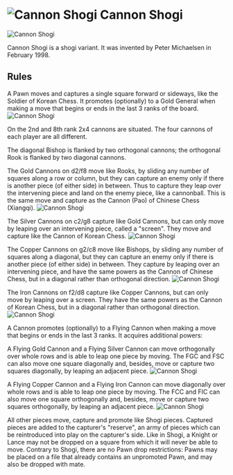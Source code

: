 # ![Cannon Shogi](https://github.com/gbtami/pychess-variants/blob/master/static/icons/CannonShogi.svg) Cannon Shogi

![Cannon Shogi](https://github.com/gbtami/pychess-variants/blob/master/static/images/CannonShogiGuide/Board.png)

Cannon Shogi is a shogi variant. It was invented by Peter Michaelsen in February 1998.

## Rules

A Pawn moves and captures a single square forward or sideways, like the Soldier of Korean Chess. It promotes (optionally) to a Gold General when making a move that begins or ends in the last 3 ranks of the board.
![Cannon Shogi](https://github.com/gbtami/pychess-variants/blob/master/static/images/CannonShogiGuide/Soldier.png)

On the 2nd and 8th rank 2x4 cannons are situated. The four cannons of each player are all different.

The diagonal Bishop is flanked by two orthogonal cannons; the orthogonal Rook is flanked by two diagonal cannons.

The Gold Cannons on d2/f8 move like Rooks, by sliding any number of squares along a row or column, but they can capture an enemy only if there is another piece (of either side) in between. Thus to capture they leap over the intervening piece and land on the enemy piece, like a cannonball. This is the same move and capture as the Cannon (Pao) of Chinese Chess (Xiangqi).
![Cannon Shogi](https://github.com/gbtami/pychess-variants/blob/master/static/images/CannonShogiGuide/GoldCannon.png)

The Silver Cannons on c2/g8 capture like Gold Cannons, but can only move by leaping over an intervening piece, called a "screen". They move and capture like the Cannon of Korean Chess.
![Cannon Shogi](https://github.com/gbtami/pychess-variants/blob/master/static/images/CannonShogiGuide/SilverCannon.png)

The Copper Cannons on g2/c8 move like Bishops, by sliding any number of squares along a diagonal, but they can capture an enemy only if there is another piece (of either side) in between. They capture by leaping over an intervening piece, and have the same powers as the Cannon of Chinese Chess, but in a diagonal rather than orthogonal direction.
![Cannon Shogi](https://github.com/gbtami/pychess-variants/blob/master/static/images/CannonShogiGuide/CopperCannon.png)

The Iron Cannons on f2/d8 capture like Copper Cannons, but can only move by leaping over a screen. They have the same powers as the Cannon of Korean Chess, but in a diagonal rather than orthogonal direction.
![Cannon Shogi](https://github.com/gbtami/pychess-variants/blob/master/static/images/CannonShogiGuide/IronCannon.png)

A Cannon promotes (optionally) to a Flying Cannon when making a move that begins or ends in the last 3 ranks. It acquires additional powers:

A Flying Gold Cannon and a Flying Silver Cannon can move orthogonally over whole rows and is able to leap one piece by moving. The FGC and FSC can also move one square diagonally and, besides, move or capture two squares diagonally, by leaping an adjacent piece.
![Cannon Shogi](https://github.com/gbtami/pychess-variants/blob/master/static/images/CannonShogiGuide/FlyingSilverFlyingGold.png)

A Flying Copper Cannon and a Flying Iron Cannon can move diagonally over whole rows and is able to leap one piece by moving. The FCC and FIC can also move one square orthogonally and, besides, move or capture two squares orthogonally, by leaping an adjacent piece.
![Cannon Shogi](https://github.com/gbtami/pychess-variants/blob/master/static/images/CannonShogiGuide/FlyingIronFlyingCopper.png)

All other pieces move, capture and promote like Shogi pieces. Captured pieces are added to the capturer's "reserve", an army of pieces which can be reintroduced into play on the capturer's side. Like in Shogi, a Knight or Lance may not be dropped on a square from which it will never be able to move. Contrary to Shogi, there are no Pawn drop restrictions: Pawns may be placed on a file that already contains an unpromoted Pawn, and may also be dropped with mate.

